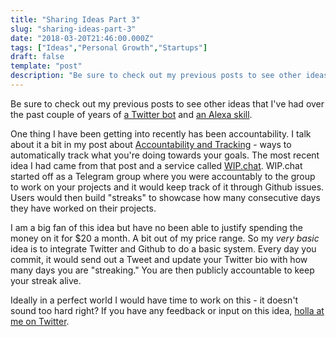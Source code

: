 ```yaml
---
title: "Sharing Ideas Part 3"
slug: "sharing-ideas-part-3"
date: "2018-03-20T21:46:00.000Z"
tags: ["Ideas","Personal Growth","Startups"]
draft: false
template: "post"
description: "Be sure to check out my previous posts to see other ideas that I've had over the past couple of years of [a Twitter bot](/blog/2018/01/25/share-ideas-part-2.html) and [an Alexa..."
---
```


Be sure to check out my previous posts to see other ideas that I've had over the past couple of years of [a Twitter bot](/blog/2018/01/25/share-ideas-part-2.html) and [an Alexa skill](/blog/2018/01/16/sharing-ideas.html).

One thing I have been getting into recently has been accountability. I talk about it a bit in my post about [Accountability and Tracking](/blog/2018/03/04/march-tracking.html) - ways to automatically track what you're doing towards your goals. The most recent idea I had came from that post and a service called [WIP.chat](https://wip.chat). WIP.chat started off as a Telegram group where you were accountably to the group to work on your projects and it would keep track of it through Github issues. Users would then build "streaks" to showcase how many consecutive days they have worked on their projects.

I am a big fan of this idea but have no been able to justify spending the money on it for $20 a month. A bit out of my price range. So my *very basic* idea is to integrate Twitter and Github to do a basic system. Every day you commit, it would send out a Tweet and update your Twitter bio with how many days you are "streaking." You are then publicly accountable to keep your streak alive.

Ideally in a perfect world I would have time to work on this - it doesn't sound too hard right? If you have any feedback or input on this idea, [holla at me on Twitter](https://twitter.com/kevinguebert).
